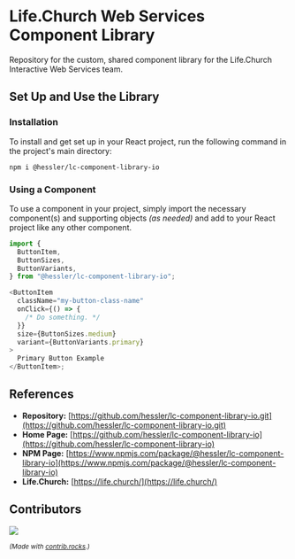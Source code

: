 # Life.Church Web Services Component Library

Repository for the custom, shared component library for the Life.Church Interactive Web Services team.

## Set Up and Use the Library

### Installation

To install and get set up in your React project, run the following command in the project's main directory:

```shell
npm i @hessler/lc-component-library-io
```

### Using a Component

To use a component in your project, simply import the necessary component(s) and supporting objects _(as needed)_ and add to your React project like any other component.

```js
import {
  ButtonItem,
  ButtonSizes,
  ButtonVariants,
} from "@hessler/lc-component-library-io";

<ButtonItem
  className="my-button-class-name"
  onClick={() => {
    /* Do something. */
  }}
  size={ButtonSizes.medium}
  variant={ButtonVariants.primary}
>
  Primary Button Example
</ButtonItem>;
```

## References

- **Repository:** [https://github.com/hessler/lc-component-library-io.git](https://github.com/hessler/lc-component-library-io.git)
- **Home Page:** [https://github.com/hessler/lc-component-library-io](https://github.com/hessler/lc-component-library-io)
- **NPM Page:** [https://www.npmjs.com/package/@hessler/lc-component-library-io](https://www.npmjs.com/package/@hessler/lc-component-library-io)
- **Life.Church:** [https://life.church/](https://life.church/)

## Contributors

<a href="https://github.com/hessler/lc-component-library-io/graphs/contributors">
  <img src="https://contrib.rocks/image?repo=hessler/lc-component-library-io" />
</a>

<small><i>(Made with [contrib.rocks](https://contrib.rocks).)</i></small>
